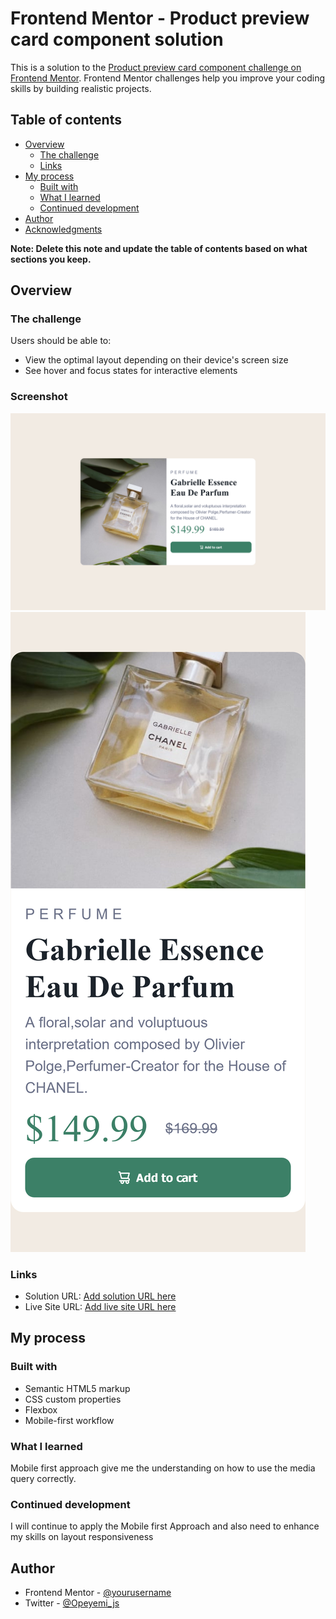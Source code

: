 # Frontend Mentor - Product preview card component solution

This is a solution to the [Product preview card component challenge on Frontend Mentor](https://www.frontendmentor.io/challenges/product-preview-card-component-GO7UmttRfa). Frontend Mentor challenges help you improve your coding skills by building realistic projects. 

## Table of contents

- [Overview](#overview)
  - [The challenge](#the-challenge)
  - [Links](#links)
- [My process](#my-process)
  - [Built with](#built-with)
  - [What I learned](#what-i-learned)
  - [Continued development](#continued-development)
- [Author](#author)
- [Acknowledgments](#acknowledgments)

**Note: Delete this note and update the table of contents based on what sections you keep.**

## Overview

### The challenge

Users should be able to:
- View the optimal layout depending on their device's screen size
- See hover and focus states for interactive elements

### Screenshot

![](images\ScreenShot1.png) ![](images\ScreenShot.png)

### Links

- Solution URL: [Add solution URL here](https://your-solution-url.com)
- Live Site URL: [Add live site URL here](https://your-live-site-url.com)

## My process

### Built with

- Semantic HTML5 markup
- CSS custom properties
- Flexbox
- Mobile-first workflow
### What I learned
  Mobile first approach give me the understanding on how to use the media query correctly.

### Continued development
 I will continue to apply the Mobile first Approach and also need to enhance my skills on layout responsiveness

## Author
- Frontend Mentor - [@yourusername](https://www.frontendmentor.io/profile/yourusername)
- Twitter - [@Opeyemi_js](https://www.twitter.com/Opeyemi_js)